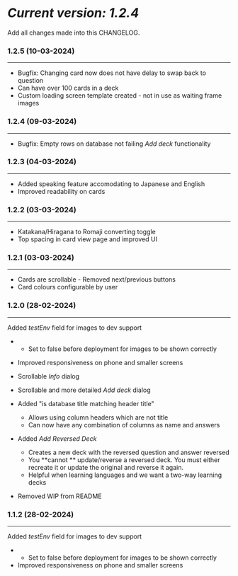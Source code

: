 # *Current version: 1.2.4*

Add all changes made into this CHANGELOG.


### 1.2.5 (10-03-2024)

---

* Bugfix: Changing card now does not have delay to swap back to question
* Can have over 100 cards in a deck
* Custom loading screen template created - not in use as waiting frame images

### 1.2.4 (09-03-2024)

---

* Bugfix: Empty rows on database not failing *Add deck* functionality

### 1.2.3 (04-03-2024)

---

* Added speaking feature accomodating to Japanese and English
* Improved readability on cards

### 1.2.2 (03-03-2024)

---

* Katakana/Hiragana to Romaji converting toggle
* Top spacing in card view page and improved UI

### 1.2.1 (03-03-2024)

---

* Cards are scrollable  - Removed next/previous buttons
* Card colours configurable by user

### **1.2.0 (28-02-2024)**

---

Added *testEnv* field for images to dev support

* * Set to false before deployment for images to be shown correctly
* Improved responsiveness on phone and smaller screens
* Scrollable *Info* dialog
* Scrollable and more detailed *Add deck* dialog
* Added "is database title matching header title"

  * Allows using column headers which are not title
  * Can now have any combination of columns as name and answers
* Added *Add Reversed Deck*

  * Creates a new deck with the reversed question and answer reversed
  * You **cannot ** update/reverse a reversed deck. You must either recreate it or update the original and reverse it again.
  * Helpful when learning languages and we want a two-way learning decks
* Removed WIP from README

### **1.1.2 (28-02-2024)**

---

Added *testEnv* field for images to dev support

* * Set to false before deployment for images to be shown correctly
* Improved responsiveness on phone and smaller screens
